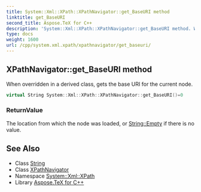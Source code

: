 ```yaml
---
title: System::Xml::XPath::XPathNavigator::get_BaseURI method
linktitle: get_BaseURI
second_title: Aspose.TeX for C++
description: 'System::Xml::XPath::XPathNavigator::get_BaseURI method. When overridden in a derived class, gets the base URI for the current node in C++.'
type: docs
weight: 1600
url: /cpp/system.xml.xpath/xpathnavigator/get_baseuri/
---
```

## XPathNavigator::get_BaseURI method


When overridden in a derived class, gets the base URI for the current node.

```cpp
virtual String System::Xml::XPath::XPathNavigator::get_BaseURI()=0
```


### ReturnValue

The location from which the node was loaded, or [String::Empty](../../../system/string/empty/) if there is no value.

## See Also

* Class [String](../../../system/string/)
* Class [XPathNavigator](../)
* Namespace [System::Xml::XPath](../../)
* Library [Aspose.TeX for C++](../../../)
